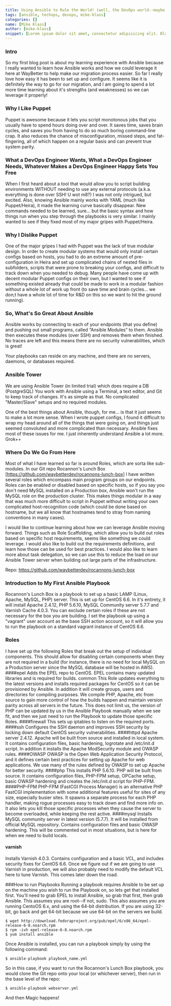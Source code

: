 ```yaml
---
title: Using Ansible to Rule the World! (well, the DevOps world--maybe, I guess)
tags: [ansible, techops, devops, mike-klass]
categories: []
name: [Mike Klass]
author: [mike-klass]
snippet: [Lorem ipsum dolor sit amet, consectetur adipisicing elit. Blanditiis doloremque cumque neque architecto asperiores consequuntur repellat voluptate ut. A ipsam culpa voluptates inventore voluptas quia vel ipsa quis laudantium? Nulla?]
---
```


### Intro
So my first blog post is about my learning experience with Ansible because I really wanted to learn how Ansible works and how we could leverage it here at WayBetter to help make our migration process easier. So far I really love how easy it has been to set up and configure. It seems like it is definitely the way to go for our migration, and I am going to spend a lot more time learning about it's strengths (and weaknesses) so we can leverage it properly!

### Why I Like Puppet
Puppet is awesome because it lets you script monotonous jobs that you usually have to spend hours doing over and over. It saves time, saves brain cycles, and saves you from having to do so much boring command-line crap. It also reduces the chance of misconfiguration, missed steps, and fat-fingering, all of which happen on a regular basis and can prevent true system parity.

### What a DevOps Engineer Wants, What a DevOps Engineer Needs, Whatever Makes a DevOps Engineer Happy Sets You Free
When I first heard about a tool that would allow you to script building environments WITHOUT needing to use any external protocols (a.k.a. everything is done over SSH! U wot m8?) I was not only intrigued, but excited. Also, knowing Ansible mainly works with YAML (much like Puppet/Heira), it made the learning curve basically disappear. New commands needed to be learned, sure... but the basic syntax and how things run when you step through the playbooks is very similar. I mainly wanted to see if they fixed most of my major gripes with Puppet/Heira.

### Why I Dislike Puppet
One of the major gripes I had with Puppet was the lack of true modular design. In order to create modular systems that would only install certain configs based on hosts, you had to do an extreme amount of pre-configuration in Heira and set up complicated chains of nested files in subfolders, scripts that were prone to breaking your configs, and difficult to track down when you needed to debug. Many people have come up with decent modular Puppet configs on their own, but I wanted to see if something existed already that could be made to work in a modular fashion without a whole lot of work up front (to save time and brain cycles... we don;t have a whole lot of time for R&D on this so we want to hit the ground running).

### So, What's So Great About Ansible
Ansible works by connecting to each of your endpoints (that you define) and pushing out small programs, called “Ansible Modules” to them. Ansible then executes these modules (over SSH) and removes them when finished. No traces are left and this means there are no security vulnerabilities, which is great!

Your playbooks can reside on any machine, and there are no servers, daemons, or databases required.

### Ansible Tower
We are using Ansible Tower (in limited trial) which does require a DB (PostgreSQL)
You work with Ansible using a Terminal, a text editor, and Git to keep track of changes. It's as simple as that. No complicated "Master/Slave" setups and no required modules.

One of the best things about Ansible, though, for me... is that it just seems to make a lot more sense. When I wrote puppet configs, I found it difficult to wrap my head around all of the things that were going on, and things just seemed convoluted and more complicated than necessary. Ansible fixes most of these issues for me. I just inherently understand Ansible a lot more. Grok++

### Where Do We Go From Here
Most of what I have learned so far is around Roles, which are sorta like sub-modules. In our Git repo Rocannon's Lunch Box [https://github.com/waybetterdev/rocannons-lunch-box] I have written several roles which encompass main program groups on our endpoints. Roles can be enabled or disabled based on specific hosts, so if you say you don't need MySQL installed on a Production box, Ansible won't run the MySQL role on the production cluster. This makes things modular in a way that was much more difficult to script in Puppet without writing your own complicated host-recognition code (which could be done based on hostname, but we all know that hostnames tend to stray from naming conventions in many cases).

I would like to continue learning about how we can leverage Ansible moving forward. Things such as Role Scaffolding, which allow you to build out roles based on specific host requirements, seems like something we could leverage. I would also like to build out the requirements definitions, and learn how those can be used for best practices. I would also like to learn more about task delegation, so we can use this to reduce the load on our Ansible Tower server when building out large parts of the infrastructure.

Repo: https://github.com/waybetterdev/rocannons-lunch-box

### Introduction to My First Ansible Playbook
Rocannon's Lunch Box is a playbook to set up a basic LAMP (Linux, Apache, MySQL, PHP) server. This is set up for CentOS 6.6.
In it's entirety, it will install Apache 2.4.12, PHP 5.6.10, MySQL Community server 5.7.7 and Varnish Cache 4.0.3.
You can exclude certain roles if these are not necessary for the box you are building.
I set the playbook up using a "vagrant" user account as the base SSH action account, so it will allow you to run the playbook on a standard vagrant instance of CentOS 6.6.

### Roles
I have set up the following Roles that break out the setup of individual components. This should allow for disabling certain components when they are not required in a build (for instance, there is no need for local MySQL on a Production server since the MySQL database will be hosted in AWS).
####epel
Adds the EPEL repo to CentOS. EPEL contains many updated libraries and is required for builds.
common
This Role updates everything to the latest versions and installs required packages for CentOS so it can be provisioned by Ansible. In addition it will create groups, users and directories for compiling purposes. We compile PHP, Apache, etc from source to gain more control of how the builds happen and maintain version parity across all servers in the future. This does not limit us, the version of PHP can be updated by us in the Ansible Playbook manually when we see fit, and then we just need to run the Playbook to update those specific Roles.
####firewall
This sets up iptables to listen on the required ports.
####ssh
Configures  the SSH daemon and improves SSH security by locking down default CentOS security vulnerabilities. 
####httpd
Apache server 2.4.12. Apache will be built from source and installed in local system. It contains configuration files, basic hardening, logrotate and /etc/init.d script. In addition it installs the Apache ModSecurity module and OWASP rules.
####OWASP
OWASP is the Open Web Application Security Protocol, and it defines certain best practices for setting up Apache for web applications. We use many of the rules defined by OWASP to set up Apache for better security.
####php
This installs PHP 5.6.10. PHP will be built from source. It contains configuration files, PHP-FPM setup, OPCache setup, basic OWASP hardening and creates the /etc/init.d script for PHP-FPM.
####PHP-FPM
PHP-FPM (FastCGI Process Manager) is an alternative PHP FastCGI implementation with some additional features useful for sites of any size, especially busier sites. It spawns a separate process for each PHP handler, making rogue processes easy to track down and find more info on. It also lets you kill those specific processes when they cause the server to become overloaded, while keeping the rest active.
####mysql
Installs MySQL community server in latest version (5.7.7). It will be installed from official MySQL repository. Contains configuration files and basic OWASP hardening. This will be commented out in most situations, but is here for when we need to build locals.
#### varnish
Installs Varnish 4.0.3. Contains configuration and a basic VCL, and includes security fixes for CentOS 6.6. Once we figure out if we are going to use Varnish in production, we will also probably need to modify the default VCL here to tune Varnish. This comes later down the road.

###How to run Playbooks
Running a playbook requires Ansible to be set up on the machine you wish to run the Playbook on, so lets get that installed first. You'll need to grab EPEL to install Ansible, so grab that first, then grab Ansible. This assumes you are root--if not, sudo. This also assumes you are running CentoOS 6.x, and using the 64-bit distribution. If you are using 32-bit, go back and get 64-bit because we use 64-bit on the servers we build.

	$ wget http://download.fedoraproject.org/pub/epel/6/x86_64/epel-release-6-8.noarch.rpm
	$ rpm -ivh epel-release-6-8.noarch.rpm
	$ yum install ansible

Once Ansible is installed, you can run a playbook simply by using the following command:

	$ ansible-playbook playbook_name.yml

So in this case, if you want to run the Rocannon's Lunch Box playbook, you would clone the Git repo onto your local (or whichever server), then run in the base level of the repo:

	$ ansible-playbook webserver.yml

And then Magic happens!